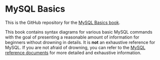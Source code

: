 # MySQL Basics

This is the GitHub repository for the [MySQL Basics book](https://saultcollege-mysql-syntax-basics.netlify.com/).

This book contains syntax diagrams for various basic MySQL commands with the goal of presenting a reasonable amount of information for beginners without drowning in details.  It is **not** an exhaustive reference for MySQL.  If you are not afraid of drowning, you can refer to the [MySQL reference documents](https://dev.mysql.com/doc/refman/en/) for more detailed and exhaustive information.
